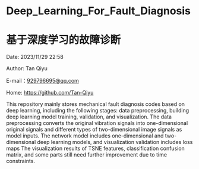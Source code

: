 # Deep_Learning_For_Fault_Diagnosis
# 基于深度学习的故障诊断

Date: 2023/11/29 22:58

Author: Tan Qiyu

E-mail：929796695@qq.com

Home: https://github.com/Tan-Qiyu

This repository mainly stores mechanical fault diagnosis codes based on deep learning, including the following stages: data preprocessing, building deep learning model training, validation, and visualization. 
The data preprocessing converts the original vibration signals into one-dimensional original signals and different types of two-dimensional image signals as model inputs. 
The network model includes one-dimensional and two-dimensional deep learning models, 
and visualization validation includes loss maps The visualization results of TSNE features, classification confusion matrix, and some parts still need further improvement due to time constraints.
